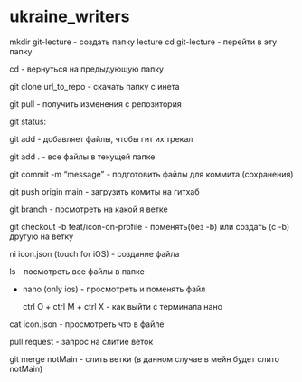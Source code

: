 
# ukraine_writers
mkdir git-lecture  - создать папку lecture
cd git-lecture - перейти в эту папку

cd - вернуться на предыдующую папку

git clone url_to_repo - скачать папку с инета

git pull - получить изменения с репозитория

git status:

git add - добавляет файлы, чтобы гит их трекал

git add . - все файлы в текущей папке

git commit -m “message” - подготовить файлы для коммита (сохранения)

git push origin main - загрузить комиты на гитхаб

git branch - посмотреть на какой я ветке

git checkout -b feat/icon-on-profile - поменять(без -b) или создать (с -b) другую на ветку 

ni icon.json (touch for iOS) - создание файла

ls - посмотреть все файлы в папке

- nano (only ios) - просмотреть и поменять файл
    
    ctrl O + ctrl M + ctrl X - как выйти с терминала нано
    

cat icon.json - просмотреть что в файле

pull request - запрос на слитие веток

git merge notMain - слить ветки (в данном случае в мейн будет слито notMain)
